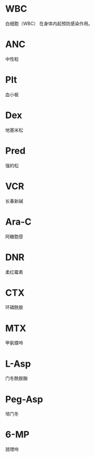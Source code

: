 # WBC
白细胞（WBC） 在身体内起预防感染作用。

# ANC
中性粒

# Plt
血小板

# Dex
地塞米松

# Pred
强的松

# VCR
长春新碱

# Ara-C
阿糖胞苷

# DNR
柔红霉素

# CTX
环磷酰胺

# MTX
甲氨蝶呤

# L-Asp
门冬酰胺酶

# Peg-Asp
培门冬

# 6-MP
巯嘌呤

